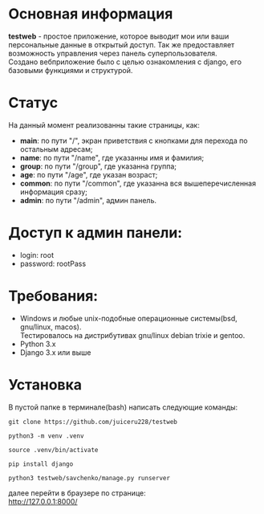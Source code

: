 # Основная информация
**testweb** - простое приложение, которое выводит мои или ваши персональные данные в открытый доступ. Так же предоставляет возможность управления через панель суперпользователя.<br />
Создано вебприложение было с целью ознакомления с django, его базовыми функциями и структурой.<br />

 # Статус
 На данный момент реализованны такие страницы, как:<br />
- **main**: по пути "/", экран приветствия с кнопками для перехода по остальным адресам;<br />
- **name**: по пути "/name", где указанны имя и фамилия; <br />
- **group**: по пути "/group", где указанна группа; <br />
- **age**: по пути "/age", где указан возраст; <br />
- **common**: по пути "/common", где указанна вся вышеперечисленная информация сразу; <br />
- **admin**: по пути "/admin", админ панель.<br />

 # Доступ к админ панели:
- login: root<br />
- password: rootPass<br />

# Требования:
- Windows и любые unix-подобные операционные системы(bsd, gnu/linux, macos).<br />
Тестировалось на дистрибутивах gnu/linux debian trixie и gentoo.
- Python 3.x<br />
- Django 3.x или выше<br />

# Установка
В пустой папке в терминале(bash) написать следующие команды:<br />
```console
git clone https://github.com/juiceru228/testweb
```
```console
python3 -m venv .venv
```
```console
source .venv/bin/activate
```
```console
pip install django
```
```console
python3 testweb/savchenko/manage.py runserver
```
далее перейти в браузере по странице:<br />
http://127.0.0.1:8000/
